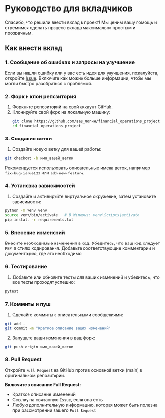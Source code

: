 # Руководство для вкладчиков

Спасибо, что решили внести вклад в проект! Мы ценим вашу помощь и стремимся сделать процесс вклада максимально простым и прозрачным.

## Как внести вклад

### 1. Сообщение об ошибках и запросы на улучшение

Если вы нашли ошибку или у вас есть идея для улучшения, пожалуйста, откройте [Issue](https://github.com/QuadDarv1ne/financial_operations_project/issues). Включите как можно больше информации, чтобы мы могли быстро разобраться с проблемой.

### 2. Форк и клон репозитория

1. Форкните репозиторий на свой аккаунт GitHub.
2. Клонируйте свой форк на локальную машину:
   ```bash
   git clone https://github.com/ваш_логин/financial_operations_project.git
   cd financial_operations_project
   ```

### 3. Создание ветки

1. Создайте новую ветку для вашей работы:
  ```bash
  git checkout -b имя_вашей_ветки
  ```
Рекомендуется использовать описательные имена веток, например `fix-bug-issue123` или `add-new-feature`.

### 4. Установка зависимостей

1. Создайте и активируйте виртуальное окружение, затем установите зависимости:
  ```bash
  python -m venv venv
  source venv/bin/activate   # В Windows: venv\Scripts\activate
  pip install -r requirements.txt
  ```

### 5. Внесение изменений

Внесите необходимые изменения в код.
Убедитесь, что ваш код следует `PEP 8` стилю кодирования.
Добавьте соответствующие комментарии и документацию, где это необходимо.

### 6. Тестирование

1. Добавьте или обновите тесты для ваших изменений и убедитесь, что все тесты проходят успешно:
  ```bash
  pytest
  ```

### 7. Коммиты и пуш

1. Сделайте коммиты с описательными сообщениями:
  ```bash
  git add .
  git commit -m "Краткое описание ваших изменений"
  ```

2. Запушьте ваши изменения в ваш форк:
  ```bash
  git push origin имя_вашей_ветки
  ```

### 8. Pull Request

Откройте `Pull Request` на GitHub против основной ветки (main) в оригинальном репозитории.

**Включите в описание Pull Request:**

- Краткое описание изменений
- Ссылку на связанную `Issue`, если она есть
- Любую дополнительную информацию, которая может быть полезна при рассмотрении вашего `Pull Request`
